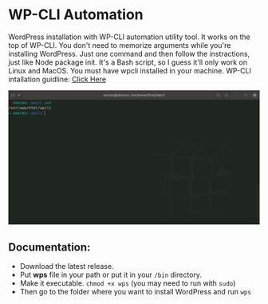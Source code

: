 # WP-CLI Automation
WordPress installation with WP-CLI automation utility tool. It works on the top of WP-CLI. You don't need to memorize arguments while you're installing WordPress. Just one command and then follow the instractions, just like Node package init.
It's a Bash script, so I guess it'll only work on Linux and MacOS. 
You must have wpcli installed in your machine. WP-CLI intallation guidline: [Click Here](https://wp-cli.org/)

![wps demo](https://github.com/AbmSourav/wpcli-automation/blob/master/doc/wp%20cli%20automation.gif)

## Documentation:
* Download the latest release. 
* Put **wps** file in your path or put it in your `/bin` directory.
* Make it executable. `chmod +x wps` (you may need to run with `sudo`)
* Then go to the folder where you want to install WordPress and run `wps`
